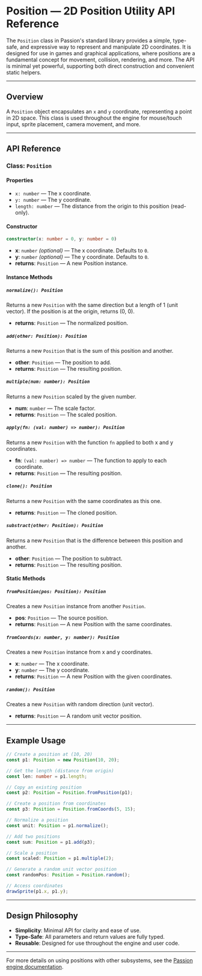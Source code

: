 # Position — 2D Position Utility API Reference

The `Position` class in Passion's standard library provides a simple, type-safe, and expressive way to represent and manipulate 2D coordinates. It is designed for use in games and graphical applications, where positions are a fundamental concept for movement, collision, rendering, and more. The API is minimal yet powerful, supporting both direct construction and convenient static helpers.

---

## Overview

A `Position` object encapsulates an `x` and `y` coordinate, representing a point in 2D space. This class is used throughout the engine for mouse/touch input, sprite placement, camera movement, and more.

---

## API Reference

### Class: `Position`

#### Properties
- `x: number` — The x coordinate.
- `y: number` — The y coordinate.
- `length: number` — The distance from the origin to this position (read-only).

#### Constructor
```typescript
constructor(x: number = 0, y: number = 0)
```
- **x**: `number` *(optional)* — The x coordinate. Defaults to `0`.
- **y**: `number` *(optional)* — The y coordinate. Defaults to `0`.
- **returns**: `Position` — A new Position instance.

#### Instance Methods

##### `normalize(): Position`
Returns a new `Position` with the same direction but a length of 1 (unit vector). If the position is at the origin, returns (0, 0).
- **returns**: `Position` — The normalized position.

##### `add(other: Position): Position`
Returns a new `Position` that is the sum of this position and another.
- **other**: `Position` — The position to add.
- **returns**: `Position` — The resulting position.

##### `multiple(num: number): Position`
Returns a new `Position` scaled by the given number.
- **num**: `number` — The scale factor.
- **returns**: `Position` — The scaled position.

##### `apply(fn: (val: number) => number): Position`
Returns a new `Position` with the function `fn` applied to both x and y coordinates.
- **fn**: `(val: number) => number` — The function to apply to each coordinate.
- **returns**: `Position` — The resulting position.

##### `clone(): Position`
Returns a new `Position` with the same coordinates as this one.
- **returns**: `Position` — The cloned position.

##### `substract(other: Position): Position`
Returns a new `Position` that is the difference between this position and another.
- **other**: `Position` — The position to subtract.
- **returns**: `Position` — The resulting position.

#### Static Methods

##### `fromPosition(pos: Position): Position`
Creates a new `Position` instance from another `Position`.
- **pos**: `Position` — The source position.
- **returns**: `Position` — A new Position with the same coordinates.

##### `fromCoords(x: number, y: number): Position`
Creates a new `Position` instance from x and y coordinates.
- **x**: `number` — The x coordinate.
- **y**: `number` — The y coordinate.
- **returns**: `Position` — A new Position with the given coordinates.

##### `random(): Position`
Creates a new `Position` with random direction (unit vector).
- **returns**: `Position` — A random unit vector position.

---

## Example Usage

```typescript
// Create a position at (10, 20)
const p1: Position = new Position(10, 20);

// Get the length (distance from origin)
const len: number = p1.length;

// Copy an existing position
const p2: Position = Position.fromPosition(p1);

// Create a position from coordinates
const p3: Position = Position.fromCoords(5, 15);

// Normalize a position
const unit: Position = p1.normalize();

// Add two positions
const sum: Position = p1.add(p3);

// Scale a position
const scaled: Position = p1.multiple(2);

// Generate a random unit vector position
const randomPos: Position = Position.random();

// Access coordinates
drawSprite(p1.x, p1.y);
```

---

## Design Philosophy

- **Simplicity**: Minimal API for clarity and ease of use.
- **Type-Safe**: All parameters and return values are fully typed.
- **Reusable**: Designed for use throughout the engine and user code.

---

For more details on using positions with other subsystems, see the [Passion engine documentation](../index.md).
